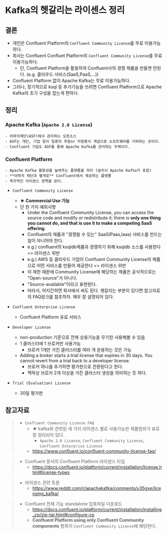 # Kafka의 헷갈리는 라이센스 정리

## 결론
- 개인은 Confluent Platform의 `Confluent Community License`를 무료 이용가능하다.
- 회사는 Confluent Confluet Platform의 `Confluent Community License`를 무료 이용가능하다.
    - 단, Confluent Platform을 활용하여 Confluent사의 경쟁 제품을 만들면 안된다. (e.g. 클라우드 서비스(SaaS,PaaS,...))
- Confluent Platform 없이 Apache Kafka는 무료 이용가능하다.
- 그러나, 장기적으로 ksql 등 추가기능을 쓰려면 Confluent Platform으로 Apache Kafka의 초기 구성을 잡는게 편하다.


## 정리
### Apache Kafka (`Apache 2.0 License`)
    - 아파치재단(ASF)에서 관리하는 오픈소스
    - ASF는 개인, 기업 등이 일종의 후원or 자원봉사 개념으로 소프트웨어를 기여하는 곳이다.
    - Confluent 기업도 ASF를 통해 Apache Kafka를 관리하는 주체이다.

### Confluent Platform
    - Apache Kafka 활용성을 높여주는 플랫폼을 의미 (설치시 Apache Kafka가 포함)
    - **아파치 재단과 별개로** Confluent에서 제공하는 플랫폼
    - 독자적인 라이센스 정책을 쓴다.

- `Confluent Community License`
    - **★ Commercial Use 가능**
    - 단 한 가지 예외사항
        - Under the Confluent Community License, you can access the source code and modify or redistribute it; there is **only one thing you cannot do, and that is use it to make a competing SaaS offering**.
        - Confluent의 제품과 "경쟁될 수 있는" SaaS(Paas,Iaas) 서비스를 만드는 일이 아니어야 한다.
        - e.g.) confluent의 ksqldb제품과 경쟁하기 위해 ksqldb 소스를 사용한다 => 라이센스 위반
        - e.g.) AWS 등 클라우드 기업이 Confluent Community License의 제품으로 어떤 서비스를 만들어 제공한다 => 라이센스 위반
        - 이 제한 때문에 Community License에 해당하는 제품은 공식적으로는 "Open-source"가 아니다.
        - "Source-available"이라고 표현된다.
        - 따라서, 어지간하면 회사에서 써도 된다. 헷갈리는 부분이 있다면 참고자료의 FAQ링크를 참조하자. 매우 잘 설명되어 있다.

- `Confluent Enterprise License`
    - Confluent Platform 유료 서비스

- `Developer License`
    - non-production 기준으로 전체 상용기능을 무기한 사용해볼 수 있음
    - 1 클러스터에 1 브로커만 사용가능
        - 브로커 1개만 가진 클러스터를 여러 개 운용하는 것은 가능
    - Adding a broker starts a trial license that expires in 30 days. You cannot revert from a trial back to a developer license.
        - 브로커 하나를 추가하면 평가판으로 전환된다고 한다.
        - 맥락상 브로커 2개 이상을 가진 클러스터 생성을 의미하는 듯 하다.

- `Trial (Evaluation) License`
    - 30일 평가판


## 참고자료
>- `Confluent Community License FAQ`
>	- ★ kafka와 관련된 세 가지 라이센스 별로 사용가능한 제품범위가 표로 잘 정리되어 있다.
>        - `Apache 2.0 License`, `Confluent Community License`, `Confluent Enterprise License`
>	- https://www.confluent.io/confluent-community-license-faq/

>- Confluent 문서의 Confluent Platform 라이센스 타입
>    - https://docs.confluent.io/platform/current/installation/license.html#license-types

>- 라이센스 관련 토론
>	- https://www.reddit.com/r/apachekafka/comments/u35gxe/licensing_kafka/

>- Confluent 전체 기능 standalone 압축파일 다운로드
>	- https://docs.confluent.io/platform/current/installation/installing_cp/zip-tar.html#configure-cp
>	- **Confluent Platform using only Confluent Community components** 항목이 `Confluent Community License`에 해당한다.
